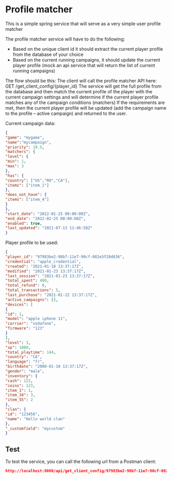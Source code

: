 Profile matcher
===============
This is a simple spring service that will serve as a very simple user profile matcher


The profile matcher service will have to do the following:
- Based on the unique client id it should extract the current player profile from the database of your choice
- Based on the current running campaigns, it should update the current player profile (mock an api service that will return the list of current running campaigns)

The flow should be this:
The client will call the profile matcher API here: GET /get_client_config/{player_id}
The service will get the full profile from the database and then match the current profile of the player with the current campaign settings and will determine if the current player profile matches any of the campaign conditions (matchers)
If the requirements are met, then the current player profile will be updated (add the campaign name to the profile – active campaign) and returned to the user.

Current campaign data:
```json
{
"game": "mygame",
"name":"mycampaign",
"priority": 10.5,
"matchers": {
"level": {
"min": 1,
"max": 3
},
"has": {
"country": ["US","RO","CA"],
"items": ["item_1"]
},
"does_not_have": {
"items": ["item_4"]
}
},
"start_date": "2022-01-25 00:00:00Z",
"end_date": "2022-02-25 00:00:00Z",
"enabled": true,
"last_updated": "2021-07-13 11:46:58Z"
}
```

Player profile to be used:
```json
{
"player_id": "97983be2-98b7-11e7-90cf-082e5f28d836",
"credential": "apple_credential",
"created": "2021-01-10 13:37:17Z",
"modified": "2021-01-23 13:37:17Z",
"last_session": "2021-01-23 13:37:17Z",
"total_spent": 400,
"total_refund": 0,
"total_transactions": 5,
"last_purchase": "2021-01-22 13:37:17Z",
"active_campaigns": [],
"devices": [
{
"id": 1,
"model": "apple iphone 11",
"carrier": "vodafone",
"firmware": "123"
}
],
"level": 3,
"xp": 1000,
"total_playtime": 144,
"country": "CA",
"language": "fr",
"birthdate": "2000-01-10 13:37:17Z",
"gender": "male",
"inventory": {
"cash": 123,
"coins": 123,
"item_1": 1,
"item_34": 3,
"item_55": 2
},
"clan": {
"id": "123456",
"name": "Hello world clan"
},
"_customfield": "mycustom"
}
```


Test
----
To test the service, you can call the following url from a Postman client:
```json
http://localhost:8080/api/get_client_config/97983be2-98b7-11e7-90cf-082e5f28d836
